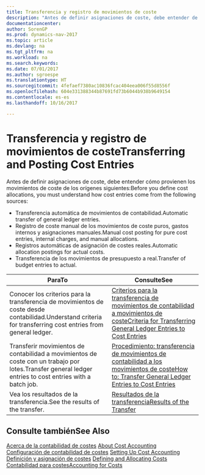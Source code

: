 ```yaml
---
title: Transferencia y registro de movimientos de coste
description: "Antes de definir asignaciones de coste, debe entender de dónde provienen los movimientos de coste."
documentationcenter: 
author: SorenGP
ms.prod: dynamics-nav-2017
ms.topic: article
ms.devlang: na
ms.tgt_pltfrm: na
ms.workload: na
ms.search.keywords: 
ms.date: 07/01/2017
ms.author: sgroespe
ms.translationtype: HT
ms.sourcegitcommit: 4fefaef7380ac10836fcac404eea006f55d8556f
ms.openlocfilehash: 604e331388344b87691fd73b6044b938b9649154
ms.contentlocale: es-es
ms.lasthandoff: 10/16/2017

---
```

# <a name="transferring-and-posting-cost-entries"></a><span data-ttu-id="2828d-103">Transferencia y registro de movimientos de coste</span><span class="sxs-lookup"><span data-stu-id="2828d-103">Transferring and Posting Cost Entries</span></span>
<span data-ttu-id="2828d-104">Antes de definir asignaciones de coste, debe entender cómo provienen los movimientos de coste de los orígenes siguientes:</span><span class="sxs-lookup"><span data-stu-id="2828d-104">Before you define cost allocations, you must understand how cost entries come from the following sources:</span></span>  

-   <span data-ttu-id="2828d-105">Transferencia automática de movimientos de contabilidad.</span><span class="sxs-lookup"><span data-stu-id="2828d-105">Automatic transfer of general ledger entries.</span></span>  
-   <span data-ttu-id="2828d-106">Registro de coste manual de los movimientos de coste puros, gastos internos y asignaciones manuales.</span><span class="sxs-lookup"><span data-stu-id="2828d-106">Manual cost posting for pure cost entries, internal charges, and manual allocations.</span></span>  
-   <span data-ttu-id="2828d-107">Registros automáticas de asignación de costes reales.</span><span class="sxs-lookup"><span data-stu-id="2828d-107">Automatic allocation postings for actual costs.</span></span>  
-   <span data-ttu-id="2828d-108">Transferencia de los movimientos de presupuesto a real.</span><span class="sxs-lookup"><span data-stu-id="2828d-108">Transfer of budget entries to actual.</span></span>  

|<span data-ttu-id="2828d-109">**Para**</span><span class="sxs-lookup"><span data-stu-id="2828d-109">**To**</span></span>|<span data-ttu-id="2828d-110">**Consulte**</span><span class="sxs-lookup"><span data-stu-id="2828d-110">**See**</span></span>|  
|------------|-------------|  
|<span data-ttu-id="2828d-111">Conocer los criterios para la transferencia de movimientos de coste desde contabilidad.</span><span class="sxs-lookup"><span data-stu-id="2828d-111">Understand criteria for transferring cost entries from general ledger.</span></span>|[<span data-ttu-id="2828d-112">Criterios para la transferencia de movimientos de contabilidad a movimientos de coste</span><span class="sxs-lookup"><span data-stu-id="2828d-112">Criteria for Transferring General Ledger Entries to Cost Entries</span></span>](finance-criteria-for-transferring-general-ledger-entries-to-cost-entries.md)|  
|<span data-ttu-id="2828d-113">Transferir movimientos de contabilidad a movimientos de coste con un trabajo por lotes.</span><span class="sxs-lookup"><span data-stu-id="2828d-113">Transfer general ledger entries to cost entries with a batch job.</span></span>|[<span data-ttu-id="2828d-114">Procedimiento: transferencia de movimientos de contabilidad a los movimientos de coste</span><span class="sxs-lookup"><span data-stu-id="2828d-114">How to: Transfer General Ledger Entries to Cost Entries</span></span>](finance-how-to-transfer-general-ledger-entries-to-cost-entries.md)|  
|<span data-ttu-id="2828d-115">Vea los resultados de la transferencia.</span><span class="sxs-lookup"><span data-stu-id="2828d-115">See the results of the transfer.</span></span>|[<span data-ttu-id="2828d-116">Resultados de la transferencia</span><span class="sxs-lookup"><span data-stu-id="2828d-116">Results of the Transfer</span></span>](finance-results-of-the-transfer.md)|  

## <a name="see-also"></a><span data-ttu-id="2828d-117">Consulte también</span><span class="sxs-lookup"><span data-stu-id="2828d-117">See Also</span></span>  
 <span data-ttu-id="2828d-118">[Acerca de la contabilidad de costes](finance-about-cost-accounting.md) </span><span class="sxs-lookup"><span data-stu-id="2828d-118">[About Cost Accounting](finance-about-cost-accounting.md) </span></span>  
 <span data-ttu-id="2828d-119">[Configuración de contabilidad de costes](finance-set-up-cost-accounting.md) </span><span class="sxs-lookup"><span data-stu-id="2828d-119">[Setting Up Cost Accounting](finance-set-up-cost-accounting.md) </span></span>  
 <span data-ttu-id="2828d-120">[Definición y asignación de costes](finance-define-and-allocate-costs.md) </span><span class="sxs-lookup"><span data-stu-id="2828d-120">[Defining and Allocating Costs](finance-define-and-allocate-costs.md) </span></span>  
 [<span data-ttu-id="2828d-121">Contabilidad para costes</span><span class="sxs-lookup"><span data-stu-id="2828d-121">Accounting for Costs</span></span>](finance-manage-cost-accounting.md)

